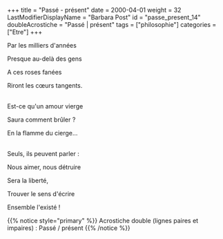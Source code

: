 +++
title = "Passé - présent"
date = 2000-04-01
weight = 32
LastModifierDisplayName = "Barbara Post"
id = "passe_present_14"
doubleAcrostiche = "Passé | présent"
tags = ["philosophie"]
categories = ["Etre"]
+++

Par les milliers d'années

Presque au-delà des gens

A ces roses fanées

Riront les cœurs tangents.

 \
Est-ce qu'un amour vierge

Saura comment brûler ?

En la flamme du cierge...

 \
Seuls, ils peuvent parler :

Nous aimer, nous détruire

Sera la liberté,

Trouver le sens d'écrire

Ensemble l'existé !

{{% notice style="primary" %}}
Acrostiche double (lignes paires et impaires) : Passé / présent
{{% /notice %}}
